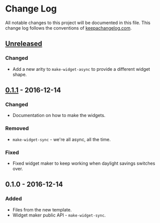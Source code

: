 # Change Log
All notable changes to this project will be documented in this file. This change log follows the conventions of [keepachangelog.com](http://keepachangelog.com/).

## [Unreleased]
### Changed
- Add a new arity to `make-widget-async` to provide a different widget shape.

## [0.1.1] - 2016-12-14
### Changed
- Documentation on how to make the widgets.

### Removed
- `make-widget-sync` - we're all async, all the time.

### Fixed
- Fixed widget maker to keep working when daylight savings switches over.

## 0.1.0 - 2016-12-14
### Added
- Files from the new template.
- Widget maker public API - `make-widget-sync`.

[Unreleased]: https://github.com/your-name/countdig/compare/0.1.1...HEAD
[0.1.1]: https://github.com/your-name/countdig/compare/0.1.0...0.1.1
